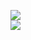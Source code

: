 [![](https://img.shields.io/badge/Made%20With-Github%20Spray-lightgrey.svg?style=for-the-badge&logo=github)](https://github.com/Annihil/github-spray#18851)  
[![](https://i.imgur.com/2DrTn0Z.gif)](https://github.com/Annihil/github-spray)
